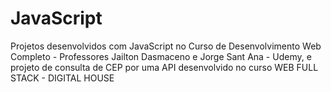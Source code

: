 # JavaScript
Projetos desenvolvidos com JavaScript no Curso de Desenvolvimento Web Completo - Professores Jailton Dasmaceno e Jorge Sant Ana - Udemy, 
e projeto de consulta de CEP por uma API desenvolvido no curso WEB FULL STACK - DIGITAL HOUSE
